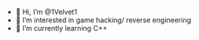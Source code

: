 - 👋 Hi, I’m @1Velvet1
- 👀 I’m interested in game hacking/ reverse engineering
- 🌱 I’m currently learning C++

<!---
1Velvet1/1Velvet1 is a ✨ special ✨ repository because its `README.md` (this file) appears on your GitHub profile.
You can click the Preview link to take a look at your changes.
--->
